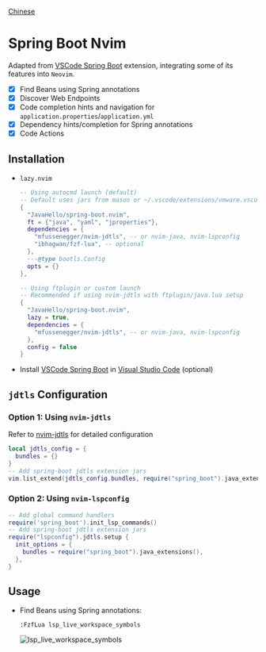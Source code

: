 [Chinese](./README.md)

# Spring Boot Nvim

Adapted from [VSCode Spring Boot](https://marketplace.visualstudio.com/items?itemName=vmware.vscode-spring-boot) extension, integrating some of its features into `Neovim`.

- [x] Find Beans using Spring annotations
- [x] Discover Web Endpoints
- [x] Code completion hints and navigation for `application.properties`/`application.yml`
- [x] Dependency hints/completion for Spring annotations
- [x] Code Actions

## Installation

- `lazy.nvim`
  ```lua
  -- Using autocmd launch (default)
  -- Default uses jars from mason or ~/.vscode/extensions/vmware.vscode-spring-boot-x.x.x
  {
    "JavaHello/spring-boot.nvim",
    ft = {"java", "yaml", "jproperties"},
    dependencies = {
      "mfussenegger/nvim-jdtls", -- or nvim-java, nvim-lspconfig
      "ibhagwan/fzf-lua", -- optional
    },
    ---@type bootls.Config
    opts = {}
  },

  -- Using ftplugin or custom launch
  -- Recommended if using nvim-jdtls with ftplugin/java.lua setup
  {
    "JavaHello/spring-boot.nvim",
    lazy = true,
    dependencies = {
      "mfussenegger/nvim-jdtls", -- or nvim-java, nvim-lspconfig
    },
    config = false
  }
  ```
- Install [VSCode Spring Boot](https://marketplace.visualstudio.com/items?itemName=vmware.vscode-spring-boot) in [Visual Studio Code](https://code.visualstudio.com/) (optional)

## `jdtls` Configuration

### Option 1: Using `nvim-jdtls`

Refer to [nvim-jdtls](https://github.com/mfussenegger/nvim-jdtls) for detailed configuration

```lua
local jdtls_config = {
  bundles = {}
}
-- Add spring-boot jdtls extension jars
vim.list_extend(jdtls_config.bundles, require("spring_boot").java_extensions())
```

### Option 2: Using `nvim-lspconfig`

```lua
-- Add global command handlers
require('spring_boot').init_lsp_commands()
-- Add spring-boot jdtls extension jars
require("lspconfig").jdtls.setup {
  init_options = {
    bundles = require("spring_boot").java_extensions(),
  },
}
```

## Usage

- Find Beans using Spring annotations:
  ```vim
  :FzfLua lsp_live_workspace_symbols
  ```
  ![lsp_live_workspace_symbols](https://javahello.github.io/dev/nvim-lean/images/spring-boot.png)
